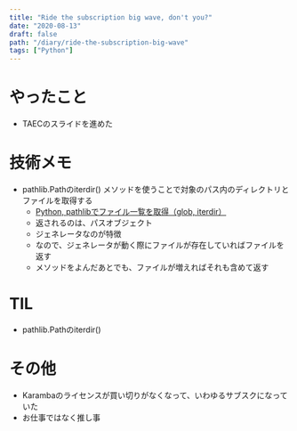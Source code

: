 ```yaml
---
title: "Ride the subscription big wave, don't you?"
date: "2020-08-13"
draft: false
path: "/diary/ride-the-subscription-big-wave"
tags: ["Python"]
---
```


# やったこと

+ TAECのスライドを進めた

# 技術メモ

+ pathlib.Pathのiterdir() メソッドを使うことで対象のパス内のディレクトリとファイルを取得する
  + [Python, pathlibでファイル一覧を取得（glob, iterdir）](https://note.nkmk.me/python-pathlib-iterdir-glob/)
  + 返されるのは、パスオブジェクト
  + ジェネレータなのが特徴
  + なので、ジェネレータが動く際にファイルが存在していればファイルを返す
  + メソッドをよんだあとでも、ファイルが増えればそれも含めて返す

# TIL

+ pathlib.Pathのiterdir()

# その他

+ Karambaのライセンスが買い切りがなくなって、いわゆるサブスクになっていた
+ お仕事ではなく推し事

